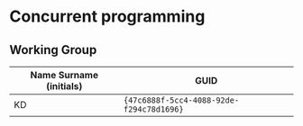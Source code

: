 # Concurrent programming

## Working Group

| Name Surname (initials) | GUID                                     |
| ----------------------- | ---------------------------------------- |
| KD                      | `{47c6888f-5cc4-4088-92de-f294c78d1696}` |
